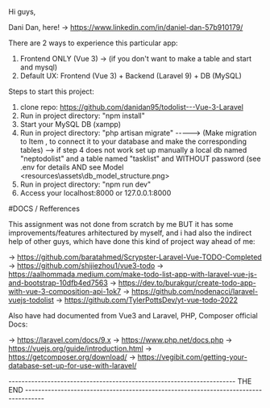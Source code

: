 Hi guys, 

Dani Dan, here! ->  https://www.linkedin.com/in/daniel-dan-57b910179/

There are 2 ways to experience this particular app: 
1. Frontend ONLY (Vue 3) -> (if you don't want to make a table and start and mysql)
2. Default UX: Frontend (Vue 3) + Backend (Laravel 9) + DB (MySQL)

Steps to start this project:

1. clone repo: https://github.com/danidan95/todolist---Vue-3-Laravel
2. Run in project directory: "npm install"
3. Start your MySQL DB (xampp)
4. Run in project directory: "php artisan migrate"  -----> (Make migration to Item , to connect it to your database and make the corresponding tables)
       -->  if step 4 does not work set up manually a local db named "neptodolist" and a table named "tasklist" and WITHOUT password (see .env for details AND see Model <resources\assets\db_model_structure.png>
5. Run in project directory: "npm run dev"
6. Access your localhost:8000 or 127.0.0.1:8000

#DOCS / Refferences

This assignment was not done from scratch by me BUT it has some improvements/features arhitectured by myself, and i had also the indirect help of other guys, which have done this kind of project way ahead of me:

-> https://github.com/baratahmed/Scrypster-Laravel-Vue-TODO-Completed
-> https://github.com/shijiezhou1/vue3-todo
-> https://aalhommada.medium.com/make-todo-list-app-with-laravel-vue-js-and-bootstrap-10dfb4ed7563
-> https://dev.to/burakgur/create-todo-app-with-vue-3-composition-api-1ok7
-> https://github.com/nodenacci/laravel-vuejs-todolist
-> https://github.com/TylerPottsDev/yt-vue-todo-2022

Also have had documented from Vue3 and Laravel, PHP, Composer official Docs:

-> https://laravel.com/docs/9.x
-> https://www.php.net/docs.php
-> https://vuejs.org/guide/introduction.html
-> https://getcomposer.org/download/
-> https://vegibit.com/getting-your-database-set-up-for-use-with-laravel/

---------------------------------------------------------------------- THE END ------------------------------------------------------------------------------------
